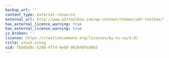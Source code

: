 ```yaml
---
backup_url: ''
content_type: external-resource
external_url: http://www.adrtoolbox.com/wp-content/themes/adr-toolbox/timthumb.php?src=http://www.adrtoolbox.com/wp-content/uploads/2013/03/Game-Theory.jpg&w=550&h=500&zc=1
has_external_licence_warning: true
has_external_license_warning: true
is_broken: ''
license: https://creativecommons.org/licenses/by-nc-sa/4.0/
title: stock.xchng
uid: fbbdbd8c-5248-4f7d-9e89-902049fed803
---
```

